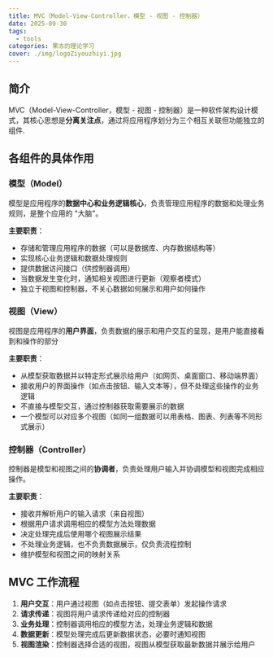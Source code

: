 ```yaml
---
title: MVC（Model-View-Controller，模型 - 视图 - 控制器）
date: 2025-09-30
tags:
  - tools
categories: 果冻的理论学习
cover: ./img/logoZiyouzhiyi.jpg
---
```

## 简介
MVC（Model-View-Controller，模型 - 视图 - 控制器）是一种软件架构设计模式，其核心思想是**分离关注点**，通过将应用程序划分为三个相互关联但功能独立的组件.

## 各组件的具体作用
### 模型（Model）

模型是应用程序的**数据中心和业务逻辑核心**，负责管理应用程序的数据和处理业务规则，是整个应用的 "大脑"。

**主要职责**：

- 存储和管理应用程序的数据（可以是数据库、内存数据结构等）
- 实现核心业务逻辑和数据处理规则
- 提供数据访问接口（供控制器调用）
- 当数据发生变化时，通知相关视图进行更新（观察者模式）
- 独立于视图和控制器，不关心数据如何展示和用户如何操作
### 视图（View）

视图是应用程序的**用户界面**，负责数据的展示和用户交互的呈现，是用户能直接看到和操作的部分

**主要职责**：

- 从模型获取数据并以特定形式展示给用户（如网页、桌面窗口、移动端界面）
- 接收用户的界面操作（如点击按钮、输入文本等），但不处理这些操作的业务逻辑
- 不直接与模型交互，通过控制器获取需要展示的数据
- 一个模型可以对应多个视图（如同一组数据可以用表格、图表、列表等不同形式展示）

### 控制器（Controller）

控制器是模型和视图之间的**协调者**，负责处理用户输入并协调模型和视图完成相应操作。

**主要职责**：

- 接收并解析用户的输入请求（来自视图）
- 根据用户请求调用相应的模型方法处理数据
- 决定处理完成后使用哪个视图展示结果
- 不处理业务逻辑，也不负责数据展示，仅负责流程控制
- 维护模型和视图之间的映射关系

## MVC 工作流程

1. **用户交互**：用户通过视图（如点击按钮、提交表单）发起操作请求
2. **请求传递**：视图将用户请求传递给对应的控制器
3. **业务处理**：控制器调用相应的模型方法，处理业务逻辑和数据
4. **数据更新**：模型处理完成后更新数据状态，必要时通知视图
5. **视图渲染**：控制器选择合适的视图，视图从模型获取最新数据并展示给用户